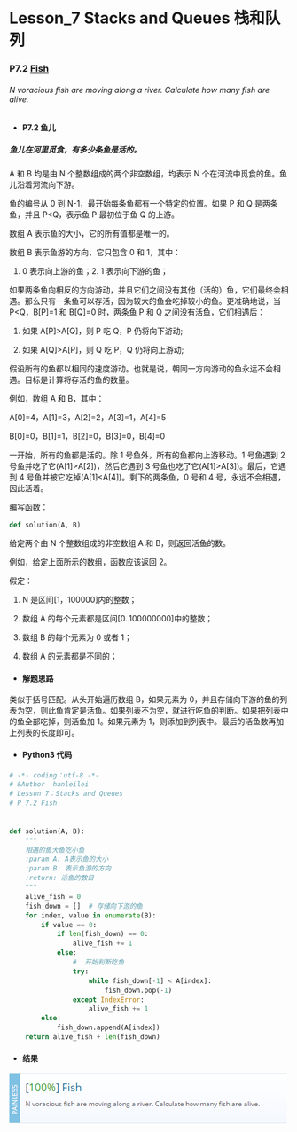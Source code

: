 # Lesson_7 Stacks and Queues 栈和队列

### P7.2 [Fish](https://app.codility.com/programmers/lessons/7-stacks_and_queues/fish/)

###### N voracious fish are moving along a river. Calculate how many fish are alive.

- #### P7.2 鱼儿

##### 鱼儿在河里觅食，有多少条鱼是活的。

A 和 B 均是由 N 个整数组成的两个非空数组，均表示 N 个在河流中觅食的鱼。鱼儿沿着河流向下游。

鱼的编号从 0 到 N-1，最开始每条鱼都有一个特定的位置。如果 P 和 Q 是两条鱼，并且 P<Q，表示鱼 P 最初位于鱼 Q 的上游。

数组 A 表示鱼的大小，它的所有值都是唯一的。

数组 B 表示鱼游的方向，它只包含 0 和 1，其中：

1. 0 表示向上游的鱼；2. 1 表示向下游的鱼；

如果两条鱼向相反的方向游动，并且它们之间没有其他（活的）鱼，它们最终会相遇。那么只有一条鱼可以存活，因为较大的鱼会吃掉较小的鱼。更准确地说，当 P<Q，B[P]=1 和 B[Q]=0 时，两条鱼 P 和 Q 之间没有活鱼，它们相遇后：

1.  如果 A[P]>A[Q]，则 P 吃 Q，P 仍将向下游动;

2.  如果 A[Q]>A[P]，则 Q 吃 P，Q 仍将向上游动;

假设所有的鱼都以相同的速度游动。也就是说，朝同一方向游动的鱼永远不会相遇。目标是计算将存活的鱼的数量。

例如，数组 A 和 B，其中：

A[0]=4，A[1]=3，A[2]=2，A[3]=1，A[4]=5

B[0]=0，B[1]=1，B[2]=0，B[3]=0，B[4]=0

一开始，所有的鱼都是活的。除 1 号鱼外，所有的鱼都向上游移动。1 号鱼遇到 2 号鱼并吃了它(A[1]>A[2])，然后它遇到 3 号鱼也吃了它(A[1]>A[3])。最后，它遇到 4 号鱼并被它吃掉(A[1]<A[4])。剩下的两条鱼，0 号和 4 号，永远不会相遇，因此活着。

编写函数：

```python
def solution(A, B)
```

给定两个由 N 个整数组成的非空数组 A 和 B，则返回活鱼的数。

例如，给定上面所示的数组，函数应该返回 2。

假定：

1. N 是区间[1，100000]内的整数；

2. 数组 A 的每个元素都是区间[0..100000000]中的整数；

3. 数组 B 的每个元素为 0 或者 1；

4. 数组 A 的元素都是不同的；

- #### 解题思路

类似于括号匹配。从头开始遍历数组 B，如果元素为 0，并且存储向下游的鱼的列表为空，则此鱼肯定是活鱼。如果列表不为空，就进行吃鱼的判断。如果把列表中的鱼全部吃掉，则活鱼加 1。如果元素为 1，则添加到列表中。最后的活鱼数再加上列表的长度即可。

- #### Python3 代码

```python
# -*- coding：utf-8 -*-
# &Author  hanleilei
# Lesson 7：Stacks and Queues
# P 7.2 Fish


def solution(A, B):
    """
    相遇的鱼大鱼吃小鱼
    :param A: A表示鱼的大小
    :param B: 表示鱼游的方向
    :return: 活鱼的数目
    """
    alive_fish = 0
    fish_down = []  # 存储向下游的鱼
    for index, value in enumerate(B):
        if value == 0:
            if len(fish_down) == 0:
                alive_fish += 1
            else:
                #  开始判断吃鱼
                try:
                    while fish_down[-1] < A[index]:
                        fish_down.pop(-1)
                except IndexError:
                    alive_fish += 1
        else:
            fish_down.append(A[index])
    return alive_fish + len(fish_down)
```

- #### 结果

![image](https://github.com/hanleilei/codility_lession/blob/master/L7_Stacks%20and%20Queues/7.2.png)

